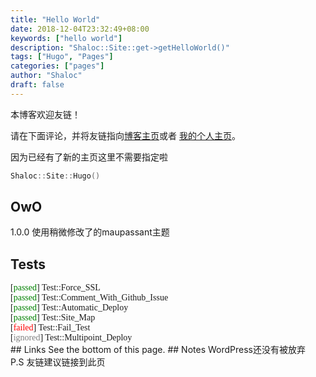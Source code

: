 ```yaml
---
title: "Hello World"
date: 2018-12-04T23:32:49+08:00
keywords: ["hello world"]
description: "Shaloc::Site::get->getHelloWorld()"
tags: ["Hugo", "Pages"]
categories: ["pages"]
author: "Shaloc"
draft: false
---
```

<link rel="stylesheet" href="/bwbox.css">

<div class="box box-tip">
<i class="bwicon-tip"> </i>
<p>本博客欢迎友链！</p>
请在下面评论，并将友链指向<a href="https://blog.shaloc.site" target="_blank">博客主页</a>或者
<a href="https://wwww.shaloc.site" target="_blank">我的个人主页</a>。
</div>


因为已经有了新的主页这里不需要指定啦

```cpp
Shaloc::Site::Hugo()
```
<!--more-->
## OwO
1.0.0 使用稍微修改了的maupassant主题
## Tests
<font face='Consolas'>
[<font color='green'>passed</font>] Test::Force_SSL <br/>
[<font color='green'>passed</font>] Test::Comment_With_Github_Issue <br/>
[<font color='green'>passed</font>] Test::Automatic_Deploy <br/>
[<font color='green'>passed</font>] Test::Site_Map <br/>
[<font color='red'>failed</font>] Test::Fail_Test <br/>
[<font color='gray'>ignored</font>] Test::Multipoint_Deploy <br/></font>
## Links
See the bottom of this page.
## Notes
WordPress还没有被放弃<br/>
P.S 友链建议链接到此页